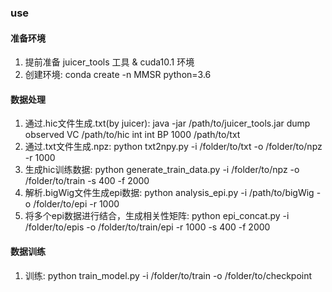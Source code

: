### use
#### 准备环境
1. 提前准备 juicer_tools 工具 & cuda10.1 环境
2. 创建环境: conda create -n MMSR python=3.6
#### 数据处理
1. 通过.hic文件生成.txt(by juicer): java -jar /path/to/juicer_tools.jar dump observed VC /path/to/hic int int BP 1000 /path/to/txt
2. 通过.txt文件生成.npz: python txt2npy.py -i /folder/to/txt -o /folder/to/npz -r 1000
3. 生成hic训练数据: python generate_train_data.py -i /folder/to/npz -o /folder/to/train -s 400 -f 2000
4. 解析.bigWig文件生成epi数据: python analysis_epi.py -i /path/to/bigWig -o /folder/to/epi -r 1000
5. 将多个epi数据进行结合，生成相关性矩阵: python epi_concat.py -i /folder/to/epis -o /folder/to/train/epi -r 1000 -s 400 -f 2000
#### 数据训练
1. 训练: python train_model.py -i /folder/to/train -o /folder/to/checkpoint